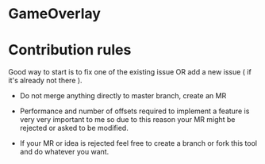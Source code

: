 # GameOverlay

# Contribution rules
Good way to start is to fix one of the existing issue OR add a new issue ( if it's already not there ).

- Do not merge anything directly to master branch, create an MR

- Performance and number of offsets required to implement a feature is very very important to me so due to this reason your MR might be rejected or asked to be modified.

- If your MR or idea is rejected feel free to create a branch or fork this tool and do whatever you want.

